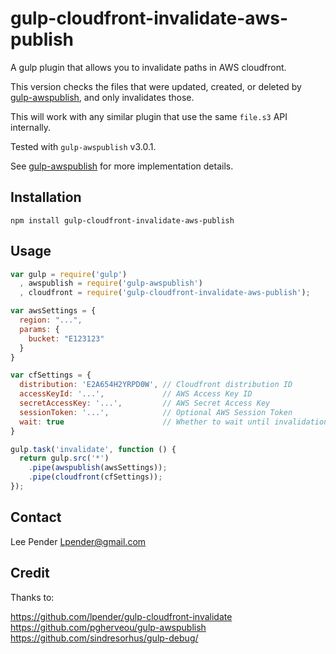 # gulp-cloudfront-invalidate-aws-publish
A gulp plugin that allows you to invalidate paths in AWS cloudfront.

This version checks the files that were updated, created, or deleted by
[gulp-awspublish](https://github.com/pgherveou/gulp-awspublish/), and only
invalidates those.

This will work with any similar plugin that use the same `file.s3` API internally.

Tested with `gulp-awspublish` v3.0.1.

See [gulp-awspublish](https://github.com/pgherveou/gulp-awspublish/) for more
implementation details.

## Installation
```
npm install gulp-cloudfront-invalidate-aws-publish
```

## Usage

```js
var gulp = require('gulp')
  , awspublish = require('gulp-awspublish')
  , cloudfront = require('gulp-cloudfront-invalidate-aws-publish');

var awsSettings = {
  region: "...",
  params: {
    bucket: "E123123"
  }
}

var cfSettings = {
  distribution: 'E2A654H2YRPD0W', // Cloudfront distribution ID
  accessKeyId: '...',             // AWS Access Key ID
  secretAccessKey: '...',         // AWS Secret Access Key
  sessionToken: '...',            // Optional AWS Session Token
  wait: true                      // Whether to wait until invalidation is completed (default: false)
}

gulp.task('invalidate', function () {
  return gulp.src('*')
    .pipe(awspublish(awsSettings));
    .pipe(cloudfront(cfSettings));
});
```

## Contact
Lee Pender <Lpender@gmail.com>

## Credit

Thanks to:

https://github.com/lpender/gulp-cloudfront-invalidate
https://github.com/pgherveou/gulp-awspublish
https://github.com/sindresorhus/gulp-debug/
